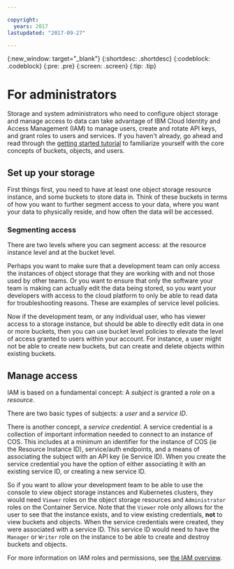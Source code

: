 ```yaml
---

copyright:
  years: 2017
lastupdated: "2017-09-27"

---
```

{:new_window: target="_blank"}
{:shortdesc: .shortdesc}
{:codeblock: .codeblock}
{:pre: .pre}
{:screen: .screen}
{:tip: .tip}

# For administrators

Storage and system administrators who need to configure object storage and manage access to data can take advantage of IBM Cloud Identity and Access Management (IAM) to manage users, create and rotate API keys, and grant roles to users and services. If you haven't already, go ahead and read through the [getting started tutorial](docs/services/cloud-object-storage/index.html) to familiarize yourself with the core concepts of buckets, objects, and users.

## Set up your storage

First things first, you need to have at least one object storage resource instance, and some buckets to store data in.  Think of these buckets in terms of how you want to further segment access to your data, where you want your data to physically reside, and how often the data will be accessed.

### Segmenting access

There are two levels where you can segment access: at the resource instance level and at the bucket level.

Perhaps you want to make sure that a development team can only access the instances of object storage that they are working with and not those used by other teams.  Or you want to ensure that only the software your team is making can actually edit the data being stored, so you want your developers with access to the cloud platform to only be able to read data for troubleshooting reasons.  These are examples of service level policies.

Now if the development team, or any individual user, who has viewer access to a storage instance, but should be able to directly edit data in one or more buckets, then you can use bucket level policies to elevate the level of access granted to users within your account. For instance, a user might not be able to create new buckets, but can create and delete objects within existing buckets.

## Manage access

IAM is based on a fundamental concept: A _subject_ is granted a _role_ on a _resource_.

There are two basic types of subjects: a _user_ and a _service ID_.

There is another concept, a _service credential_.  A service credential is a collection of important information needed to connect to an instance of COS.  This includes at a minimum an identifier for the instance of COS (ie the Resource Instance ID), service/auth endpoints, and a means of associating the subject with an API key (ie Service ID).  When you create the service credential you have the option of either associating it with an existing service ID, or creating a new service ID.

So if you want to allow your development team to be able to use the console to view object storage instances and Kubernetes clusters, they would need `Viewer` roles on the object storage resources and `Administrator` roles on the Container Service.  Note that the `Viewer` role only allows for the user to see that the instance exists, and to view existing credentials, **not** to view buckets and objects.  When the service credentials were created, they were associated with a service ID.  This service ID would need to have the  `Manager` or `Writer` role on the instance to be able to create and destroy buckets and objects.

For more information on IAM roles and permissions, see [the IAM overview](docs/services/cloud-object-storage/iam/overview.html).
